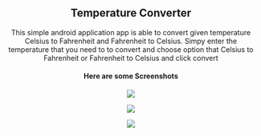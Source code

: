 <h2 align="center">Temperature Converter</h2>
<p align="center">
This simple android application app is able to convert given temperature Celsius to Fahrenheit and Fahrenheit to Celsius. Simpy enter the temperature that you need to to convert and choose option that Celsius to Fahrenheit or Fahrenheit to Celsius and click convert
</p> 

<h4 align="center">Here are some Screenshots</h4>

<p align="center">
<img src="https://user-images.githubusercontent.com/55014144/128521312-45d31911-2503-4e02-a2cf-dcf347983e44.png"/>
</p>
<p align="center">
<img src="https://user-images.githubusercontent.com/55014144/128521368-6ead7de8-e4a8-4d68-bd0b-53972f8d8285.png"/>
</p>
<p align="center">
<img src="https://user-images.githubusercontent.com/55014144/128521399-7196510e-5725-4ae0-985c-abeb92d64df3.png"/>
</p>

